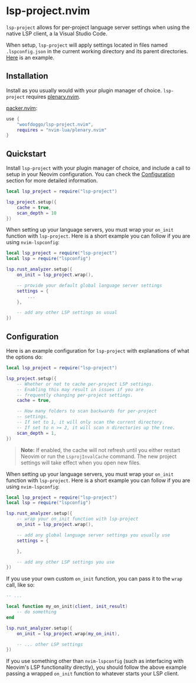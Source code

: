 # lsp-project.nvim
`lsp-project` allows for per-project language server settings when using the
native LSP client, a la Visual Studio Code.

When setup, `lsp-project` will apply settings located in files named
`.lspconfig.json` in the current working directory and its parent directories.
[Here](.lspconfig.json) is an example.

## Installation
Install as you usually would with your plugin manager of choice. `lsp-project`
requires [plenary.nvim](https://github.com/nvim-lua/plenary.nvim).

[packer.nvim](https://github.com/wbthomason/packer.nvim):
```lua
use {
    "woofdoggo/lsp-project.nvim",
    requires = "nvim-lua/plenary.nvim"
}
```

## Quickstart
Install `lsp-project` with your plugin manager of choice, and include a call to
setup in your Neovim configuration. You can check the 
[Configuration](#configuration) section for more detailed information.

```lua
local lsp_project = require("lsp-project")

lsp_project.setup({
    cache = true,
    scan_depth = 10
})
```

When setting up your language servers, you must wrap your `on_init` function
with `lsp-project`. Here is a short example you can follow if you are using
`nvim-lspconfig`:

```lua
local lsp_project = require("lsp-project")
local lsp = require("lspconfig")

lsp.rust_analyzer.setup({
    on_init = lsp_project.wrap(),

    -- provide your default global language server settings
    settings = {
        ...
    },

    -- add any other LSP settings as usual
})
```

## Configuration
Here is an example configuration for `lsp-project` with explanations of what
the options do:

```lua
local lsp_project = require("lsp-project")

lsp_project.setup({
    -- Whether or not to cache per-project LSP settings.
    -- Enabling this may result in issues if you are
    -- frequently changing per-project settings.
    cache = true,

    -- How many folders to scan backwards for per-project
    -- settings.
    -- If set to 1, it will only scan the current directory.
    -- If set to n >= 2, it will scan n directories up the tree.
    scan_depth = 1,
})
```

> **Note:** If enabled, the cache will not refresh until you either restart
Neovim or run the `LsprojInvalCache` command. The new project settings will
take effect when you open new files.

When setting up your language servers, you must wrap your `on_init` function
with `lsp-project`. Here is a short example you can follow if you are using
`nvim-lspconfig`:

```lua
local lsp_project = require("lsp-project")
local lsp = require("lspconfig")

lsp.rust_analyzer.setup({
    -- wrap your on_init function with lsp-project
    on_init = lsp_project.wrap(),

    -- add any global language server settings you usually use
    settings = {

    },

    -- add any other LSP settings you use
})
```

If you use your own custom `on_init` function, you can pass it to the `wrap`
call, like so:

```lua
-- ...

local function my_on_init(client, init_result)
    -- do something
end

lsp.rust_analyzer.setup({
    on_init = lsp_project.wrap(my_on_init),

    -- ... other LSP settings
})
```

If you use something other than `nvim-lspconfig` (such as interfacing with
Neovim's LSP functionality directly), you should follow the above example
passing a wrapped `on_init` function to whatever starts your LSP client.
